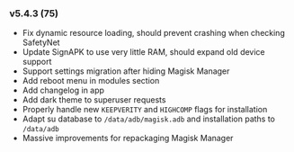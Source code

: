 ### v5.4.3 (75)
- Fix dynamic resource loading, should prevent crashing when checking SafetyNet
- Update SignAPK to use very little RAM, should expand old device support
- Support settings migration after hiding Magisk Manager
- Add reboot menu in modules section
- Add changelog in app
- Add dark theme to superuser requests
- Properly handle new `KEEPVERITY` and `HIGHCOMP` flags for installation
- Adapt su database to `/data/adb/magisk.adb` and installation paths to `/data/adb`
- Massive improvements for repackaging Magisk Manager
